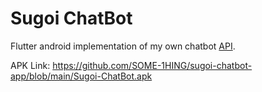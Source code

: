 # Sugoi ChatBot

Flutter android implementation of my own chatbot [API](https://sugoi-api.vercel.app/chat?msg=Sup). 

APK Link: https://github.com/SOME-1HING/sugoi-chatbot-app/blob/main/Sugoi-ChatBot.apk
